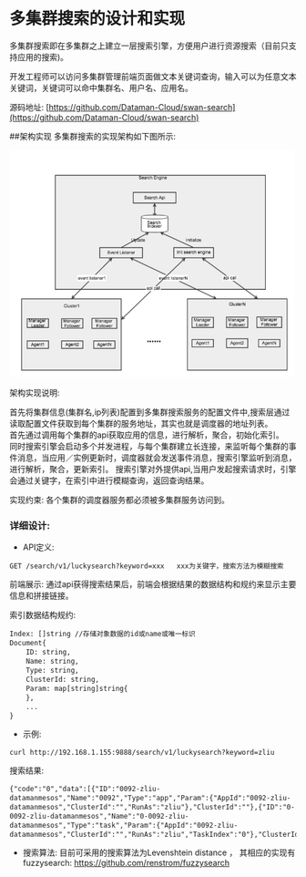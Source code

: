# 多集群搜索的设计和实现
多集群搜索即在多集群之上建立一层搜索引擎，方便用户进行资源搜索（目前只支持应用的搜索)。

开发工程师可以访问多集群管理前端页面做文本关键词查询，输入可以为任意文本关键词，关键词可以命中集群名、用户名、应用名。

源码地址: [https://github.com/Dataman-Cloud/swan-search](https://github.com/Dataman-Cloud/swan-search)

##架构实现
多集群搜索的实现架构如下图所示:

<img src="./images/search-engine.jpg" width="500" />

架构实现说明:

首先将集群信息(集群名,ip列表)配置到多集群搜索服务的配置文件中,搜索层通过读取配置文件获取到每个集群的服务地址，其实也就是调度器的地址列表。  
首先通过调用每个集群的api获取应用的信息，进行解析，聚合，初始化索引。  
同时搜索引擎会启动多个并发进程，与每个集群建立长连接，来监听每个集群的事件消息，当应用／实例更新时，调度器就会发送事件消息，搜索引擎监听到消息，进行解析，聚合，更新索引。
搜索引擎对外提供api,当用户发起搜索请求时，引擎会通过关键字，在索引中进行模糊查询，返回查询结果。

实现约束:
各个集群的调度器服务都必须被多集群服务访问到。

### 详细设计:
+ API定义:
```
GET /search/v1/luckysearch?keyword=xxx   xxx为关键字，搜索方法为模糊搜索
```
前端展示: 通过api获得搜索结果后，前端会根据结果的数据结构和规约来显示主要信息和拼接链接。

索引数据结构规约:

```
Index: []string //存储对象数据的id或name或唯一标识
Document{
    ID: string,
    Name: string,
    Type: string,
    ClusterId: string,
    Param: map[string]string{
    },
    ...
}
```

+ 示例:
```
curl http://192.168.1.155:9888/search/v1/luckysearch?keyword=zliu
```

搜索结果:

```
{"code":"0","data":[{"ID":"0092-zliu-datamanmesos","Name":"0092","Type":"app","Param":{"AppId":"0092-zliu-datamanmesos","ClusterId":"","RunAs":"zliu"},"ClusterId":""},{"ID":"0-0092-zliu-datamanmesos","Name":"0-0092-zliu-datamanmesos","Type":"task","Param":{"AppId":"0092-zliu-datamanmesos","ClusterId":"","RunAs":"zliu","TaskIndex":"0"},"ClusterId":""}]}
```
+ 搜索算法:
目前可采用的搜索算法为Levenshtein distance ， 其相应的实现有fuzzysearch: https://github.com/renstrom/fuzzysearch
